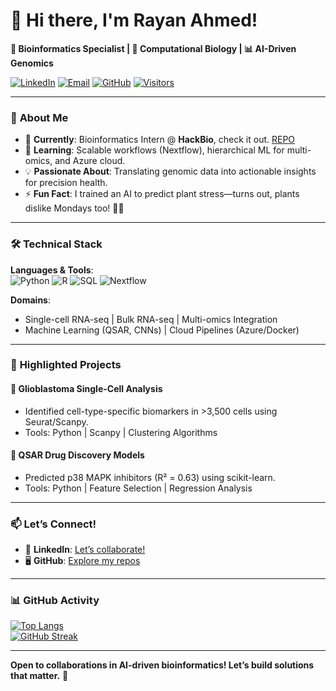 # 👋 Hi there, I'm Rayan Ahmed! 

**🔬 Bioinformatics Specialist | 🧬 Computational Biology | 📊 AI-Driven Genomics**  

[![LinkedIn](https://img.shields.io/badge/LinkedIn-Connect-blue?style=flat&logo=linkedin)](https://www.linkedin.com/in/rayanahmed16/)
[![Email](https://img.shields.io/badge/Email-Reach%20Out-red?style=flat&logo=gmail)](mailto:royal.ram16@gmail.com)
[![GitHub](https://img.shields.io/badge/GitHub-Profile-black?style=flat&logo=github)](https://github.com/royalseeker)
[![Visitors](https://komarev.com/ghpvc/?username=royalseeker&label=Profile%20Views&color=blueviolet)](https://github.com/royalseeker)

---

### 🚀 **About Me**  
- 🔭 **Currently**: Bioinformatics Intern @ **HackBio**, check it out. [REPO](royalseeker/hackbio-biocoding-internship/)  
- 🌱 **Learning**: Scalable workflows (Nextflow), hierarchical ML for multi-omics, and Azure cloud.  
- 💡 **Passionate About**: Translating genomic data into actionable insights for precision health.  
- ⚡ **Fun Fact**: I trained an AI to predict plant stress—turns out, plants dislike Mondays too! 🌱😅  

---

### 🛠️ **Technical Stack**  

**Languages & Tools**:  
![Python](https://img.shields.io/badge/Python-Advanced-3776AB?logo=python)
![R](https://img.shields.io/badge/R-Advanced-276DC3?logo=r)
![SQL](https://img.shields.io/badge/SQL-Intermediate-4479A1?logo=postgresql)
![Nextflow](https://img.shields.io/badge/Nextflow-Basic-00CC99?logo=nextflow)


**Domains**:  
- Single-cell RNA-seq | Bulk RNA-seq | Multi-omics Integration  
- Machine Learning (QSAR, CNNs) | Cloud Pipelines (Azure/Docker)  

---

### 📌 **Highlighted Projects**  

#### 🧠 **Glioblastoma Single-Cell Analysis**  
- Identified cell-type-specific biomarkers in >3,500 cells using Seurat/Scanpy.  
- Tools: Python | Scanpy | Clustering Algorithms  

#### 💊 **QSAR Drug Discovery Models**  
- Predicted p38 MAPK inhibitors (R² = 0.63) using scikit-learn.  
- Tools: Python | Feature Selection | Regression Analysis  

---

### 📫 **Let’s Connect!**  
- 💼 **LinkedIn**: [Let’s collaborate!](https://www.linkedin.com/in/rayanahmed16/)  
- 🖥️ **GitHub**: [Explore my repos](https://github.com/royalseeker?tab=repositories)  

---

### 📊 **GitHub Activity**  
[![Top Langs](https://github-readme-stats.vercel.app/api/top-langs/?username=royalseeker&layout=compact&theme=radical)](https://github.com/royalseeker)  
[![GitHub Streak](https://streak-stats.demolab.com/?user=royalseeker&theme=radical)](https://git.io/streak-stats)  

---

**Open to collaborations in AI-driven bioinformatics! Let’s build solutions that matter.** 🚀 
